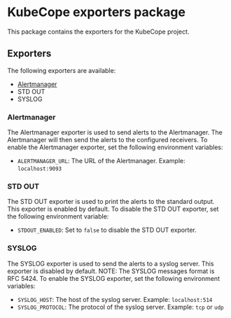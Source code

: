# KubeCope exporters package
This package contains the exporters for the KubeCope project.

## Exporters
The following exporters are available:
- [Alertmanager](https://github.com/prometheus/alertmanager)
- STD OUT
- SYSLOG

### Alertmanager
The Alertmanager exporter is used to send alerts to the Alertmanager. The Alertmanager will then send the alerts to the configured receivers.
To enable the Alertmanager exporter, set the following environment variables:
- `ALERTMANAGER_URL`: The URL of the Alertmanager. Example: `localhost:9093`

### STD OUT
The STD OUT exporter is used to print the alerts to the standard output. This exporter is enabled by default.
To disable the STD OUT exporter, set the following environment variable:
- `STDOUT_ENABLED`: Set to `false` to disable the STD OUT exporter.

### SYSLOG
The SYSLOG exporter is used to send the alerts to a syslog server. This exporter is disabled by default.
NOTE: The SYSLOG messages format is RFC 5424.
To enable the SYSLOG exporter, set the following environment variables:
- `SYSLOG_HOST`: The host of the syslog server. Example: `localhost:514`
- `SYSLOG_PROTOCOL`: The protocol of the syslog server. Example: `tcp` or `udp`
